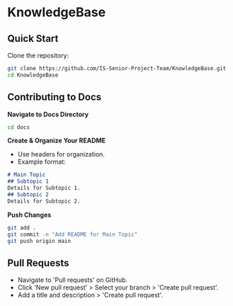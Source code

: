 # KnowledgeBase

## Quick Start
Clone the repository:
```bash
git clone https://github.com/IS-Senior-Project-Team/KnowledgeBase.git
cd KnowledgeBase
```

## Contributing to Docs
**Navigate to Docs Directory**
```bash
cd docs
```

**Create & Organize Your README**
- Use headers for organization.
- Example format:
```markdown
# Main Topic
## Subtopic 1
Details for Subtopic 1.
## Subtopic 2
Details for Subtopic 2.
```

**Push Changes**
```bash
git add .
git commit -m "Add README for Main Topic"
git push origin main
```

## Pull Requests
- Navigate to 'Pull requests' on GitHub.
- Click 'New pull request' > Select your branch > 'Create pull request'.
- Add a title and description > 'Create pull request'.
